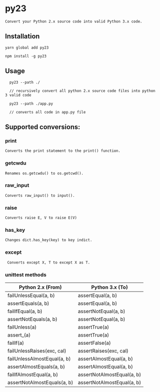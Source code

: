# py23

    Convert your Python 2.x source code into valid Python 3.x code.

## Installation

```
yarn global add py23
```

```
npm install -g py23
```

## Usage

```
  py23 --path ./

  // recursively convert all python 2.x source code files into python 3 valid code
```

```
  py23 --path ./app.py

  // converts all code in app.py file
```

## Supported conversions:

### print

`Converts the print statement to the print() function.`

### getcwdu

`Renames os.getcwdu() to os.getcwd().`

### raw_input

`Converts raw_input() to input().`

### raise

`Converts raise E, V to raise E(V)`

### has_key

`Changes dict.has_key(key) to key indict.`

### except

` Converts except X, T to except X as T.`

### unittest methods

| Python 2.x (From)           | Python 3.x (To)            |
| --------------------------- | -------------------------- |
| failUnlessEqual(a, b)       | assertEqual(a, b)          |
| assertEquals(a, b)          | assertEqual(a, b)          |
| failIfEqual(a, b)           | assertNotEqual(a, b)       |
| assertNotEquals(a, b)       | assertNotEqual(a, b)       |
| failUnless(a)               | assertTrue(a)              |
| assert\_(a)                 | assertTrue(a)              |
| failIf(a)                   | assertFalse(a)             |
| failUnlessRaises(exc, cal)  | assertRaises(exc, cal)     |
| failUnlessAlmostEqual(a, b) | assertAlmostEqual(a, b)    |
| assertAlmostEquals(a, b)    | assertAlmostEqual(a, b)    |
| failIfAlmostEqual(a, b)     | assertNotAlmostEqual(a, b) |
| assertNotAlmostEquals(a, b) | assertNotAlmostEqual(a, b) |
